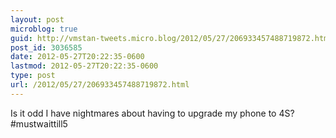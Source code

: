 ```yaml
---
layout: post
microblog: true
guid: http://vmstan-tweets.micro.blog/2012/05/27/206933457488719872.html
post_id: 3036585
date: 2012-05-27T20:22:35-0600
lastmod: 2012-05-27T20:22:35-0600
type: post
url: /2012/05/27/206933457488719872.html
---
```

Is it odd I have nightmares about having to upgrade my phone to 4S? #mustwaittill5
